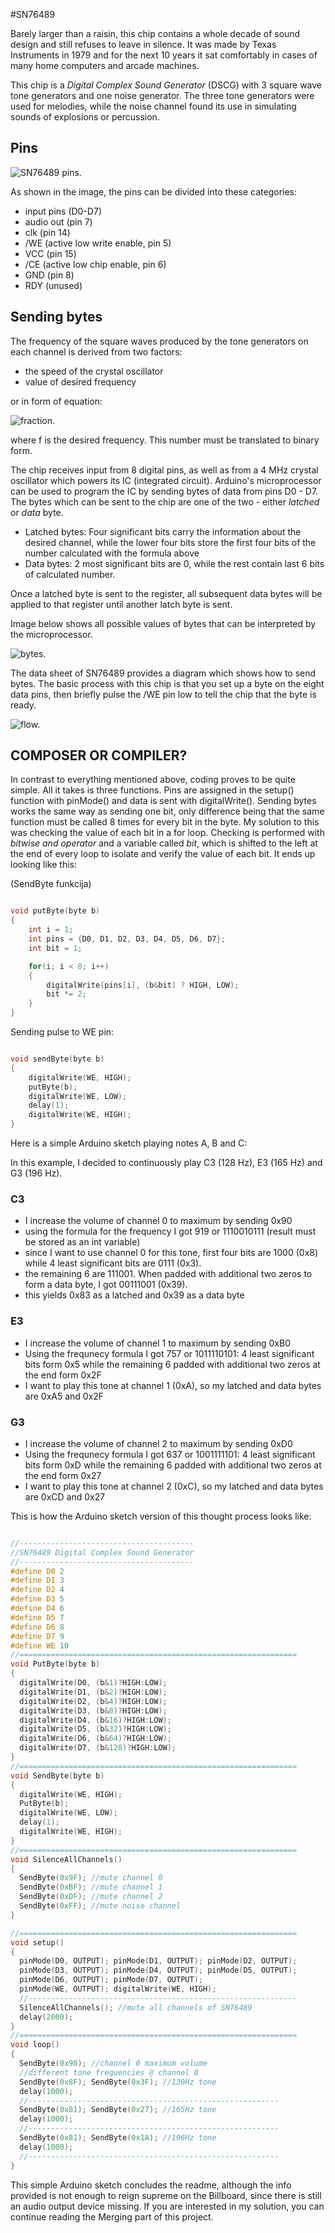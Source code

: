 #SN76489

Barely larger than a raisin, this chip contains a whole decade of sound design and still refuses to leave in silence. 
It was made by Texas Instruments in 1979 and for the next 10 years it sat comfortably in cases of many home computers and arcade machines.

This chip is a *Digital Complex Sound Generator* (DSCG) with 3 square wave tone generators and one noise generator.
The three tone generators were used for melodies, while the noise channel found its use in simulating sounds of explosions or percussion.

## Pins
![SN76489 pins.](SN76489_pinout.png "SN76489 pins")

As shown in the image, the pins can be divided into these categories:

* input pins (D0-D7)
* audio out (pin 7)
* clk (pin 14)
* /WE (active low write enable, pin 5)
* VCC (pin 15)
* /CE (active low chip enable, pin 6)
* GND (pin 8)
* RDY (unused)

## Sending bytes

The frequency of the square waves produced by the tone generators on each channel is derived from two factors:
* the speed of the crystal oscillator
* value of desired frequency

or in form of equation:

![fraction.](freqfrac.png "Formula")

where f is the desired frequency. This number must be translated to binary form.

The chip receives input from 8 digital pins, as well as from a 4 MHz crystal oscillator which powers its IC (integrated circuit).
Arduino's microprocessor can be used to program the IC by sending bytes of data from pins D0 - D7.
The bytes which can be sent to the chip are one of the two - either *latched* or *data* byte. 
* Latched bytes: Four significant bits carry the information about the desired channel, while the lower four bits store the first four bits of the number calculated with the formula above
* Data bytes: 2 most significant bits are 0, while the rest contain last 6 bits of calculated number.

Once a latched byte is sent to the register, all subsequent data bytes will be applied to that register until another latch byte is sent.
 
Image below shows all possible values of bytes that can be interpreted by the microprocessor.

![bytes.](bytes.png "Bytes")

The data sheet of SN76489 provides a diagram which shows how to send bytes.
The basic process with this chip is that you set up a byte on the eight data pins, then briefly pulse the /WE pin low to tell the chip that the byte is ready.

![flow.](flow.png "Flow")

## COMPOSER OR COMPILER?

In contrast to everything mentioned above, coding proves to be quite simple. All it takes is three functions.
Pins are assigned in the setup() function with pinMode() and data is sent with digitalWrite().
Sending bytes works the same way as sending one bit, only difference being that the same function must be called 8 times for every bit in the byte.
My solution to this was checking the value of each bit in a for loop. Checking is performed with *bitwise and operator* and a variable called *bit*, which is shifted to the left at the end of every loop to isolate and verify the value of each bit.
It ends up looking like this:

(SendByte funkcija)

```c

void putByte(byte b)
{
	int i = 1;
	int pins = {D0, D1, D2, D3, D4, D5, D6, D7};
	int bit = 1; 

	for(i; i < 8; i++)
	{
		digitalWrite(pins[i], (b&bit) ? HIGH, LOW);
		bit *= 2;
	}
}
```

Sending pulse to WE pin:

```c

void sendByte(byte b)
{
	digitalWrite(WE, HIGH);
	putByte(b);
	digitalWrite(WE, LOW);
	delay(1);
	digitalWrite(WE, HIGH);
}

```

Here is a simple Arduino sketch playing notes A, B and C:

In this example, I decided to continuously play C3 (128 Hz), E3 (165 Hz) and G3 (196 Hz).

### C3
* I increase the volume of channel 0 to maximum by sending 0x90
* using the formula for the frequency I got 919 or 1110010111 (result must be stored as an int variable)
* since I want to use channel 0 for this tone, first four bits are 1000 (0x8) while 4 least significant bits are 0111 (0x3).
* the remaining 6 are 111001. When padded with additional two zeros to form a data byte, I got 00111001 (0x39).
* this yields 0x83 as a latched and 0x39 as a data byte 

### E3
* I increase the volume of channel 1 to maximum by sending 0xB0
* Using the frequnecy formula I got 757 or 1011110101: 4 least significant bits form 0x5 while the remaining 6 padded with additional two zeros at the end form 0x2F 
* I want to play this tone at channel 1 (0xA), so my latched and data bytes are 0xA5 and 0x2F

### G3
* I increase the volume of channel 2 to maximum by sending 0xD0
* Using the frequnecy formula I got 637 or 1001111101: 4 least significant bits form 0xD while the remaining 6 padded with additional two zeros at the end form 0x27
* I want to play this tone at channel 2 (0xC), so my latched and data bytes are 0xCD and 0x27

This is how the Arduino sketch version of this thought process looks like:

```c

//---------------------------------------
//SN76489 Digital Complex Sound Generator
//---------------------------------------
#define D0 2
#define D1 3
#define D2 4
#define D3 5
#define D4 6
#define D5 7
#define D6 8
#define D7 9
#define WE 10
//==============================================================
void PutByte(byte b)
{
  digitalWrite(D0, (b&1)?HIGH:LOW);
  digitalWrite(D1, (b&2)?HIGH:LOW);
  digitalWrite(D2, (b&4)?HIGH:LOW);
  digitalWrite(D3, (b&8)?HIGH:LOW);
  digitalWrite(D4, (b&16)?HIGH:LOW);
  digitalWrite(D5, (b&32)?HIGH:LOW);
  digitalWrite(D6, (b&64)?HIGH:LOW);
  digitalWrite(D7, (b&128)?HIGH:LOW);
}
//==============================================================
void SendByte(byte b)
{
  digitalWrite(WE, HIGH);
  PutByte(b);
  digitalWrite(WE, LOW);
  delay(1);
  digitalWrite(WE, HIGH);
}
//==============================================================
void SilenceAllChannels()
{
  SendByte(0x9F); //mute channel 0
  SendByte(0xBF); //mute channel 1
  SendByte(0xDF); //mute channel 2
  SendByte(0xFF); //mute noise channel
}

//==============================================================
void setup()
{
  pinMode(D0, OUTPUT); pinMode(D1, OUTPUT); pinMode(D2, OUTPUT);
  pinMode(D3, OUTPUT); pinMode(D4, OUTPUT); pinMode(D5, OUTPUT);
  pinMode(D6, OUTPUT); pinMode(D7, OUTPUT);
  pinMode(WE, OUTPUT); digitalWrite(WE, HIGH);
  //------------------------------------------------------------
  SilenceAllChannels(); //mute all channels of SN76489
  delay(2000);
}
//==============================================================
void loop()
{ 
  SendByte(0x90); //channel 0 maximum volume
  //different tone frequencies @ channel 0
  SendByte(0x8F); SendByte(0x3F); //130Hz tone
  delay(1000);
  //--------------------------------------------------------
  SendByte(0x81); SendByte(0x27); //165Hz tone
  delay(1000);
  //--------------------------------------------------------
  SendByte(0x81); SendByte(0x1A); //196Hz tone
  delay(1000);
  //--------------------------------------------------------
}

```

This simple Arduino sketch concludes the readme, although the info provided is not enough to reign supreme on the Billboard, since there is still an audio output device missing.
If you are interested in my solution, you can continue reading the Merging part of this project. 
